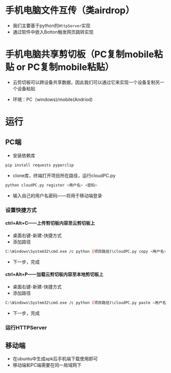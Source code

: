 # 手机电脑文件互传（类airdrop）

- 我们主要基于python的`HttpServer`实现
- 通过软件中嵌入Botton触发网页跳转实现


# 手机电脑共享剪切板（PC复制mobile粘贴 or PC复制mobile粘贴）

- 云剪切板可以跨设备共享数据，因此我们可以通过它来实现一个设备复制另一个设备粘贴

- 环境：PC（windows)/mobile(Andriod)

# 运行
## PC端
- 安装依赖库

```bash
pip install requests pyperclip
```

- clone库，终端打开项目所在路径，运行cloudPC.py

```bash
python cloudPC.py register <用户名> <密码>
```
- 输入自己的用户名密码——将用于移动端登录

### 设置快捷方式

#### ctrl+Alt+C——上传剪切板内容至云剪切板上

- 桌面右键-新建-快捷方式
- 添加路径

```bash
C:\Windows\System32\cmd.exe /c python (项目路径)\cloudPC.py copy <用户名> <密码>
```
- 下一步，完成

#### ctrl+Alt+P——加载云剪切板内容至本地剪切板上

- 桌面右键-新建-快捷方式
- 添加路径

```bash
C:\Windows\System32\cmd.exe /c python (项目路径)\cloudPC.py paste <用户名> <密码>
```
- 下一步，完成

### 运行HTTPServer


## 移动端
- 在ubuntu中生成apk后手机端下载使用即可
- 移动端和PC端需要在同一局域网下


